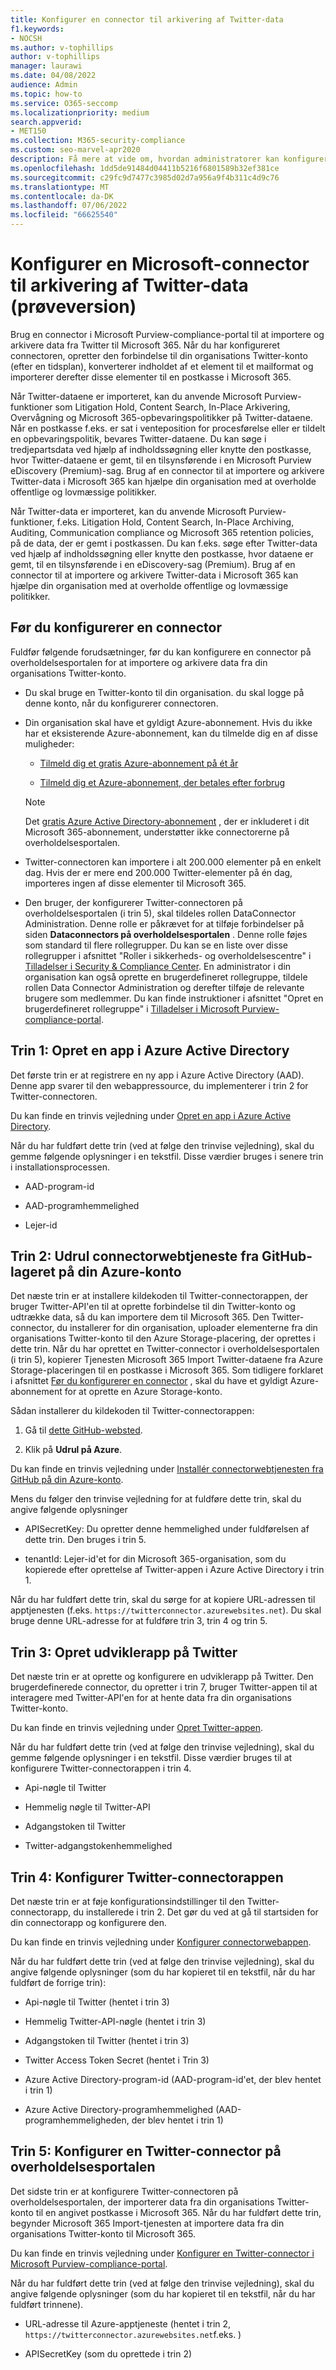 ```yaml
---
title: Konfigurer en connector til arkivering af Twitter-data
f1.keywords:
- NOCSH
ms.author: v-tophillips
author: v-tophillips
manager: laurawi
ms.date: 04/08/2022
audience: Admin
ms.topic: how-to
ms.service: O365-seccomp
ms.localizationpriority: medium
search.appverid:
- MET150
ms.collection: M365-security-compliance
ms.custom: seo-marvel-apr2020
description: Få mere at vide om, hvordan administratorer kan konfigurere og bruge en oprindelig connector til at importere Twitter-data til Microsoft 365.
ms.openlocfilehash: 1dd5de91484d04411b5216f6801589b32ef381ce
ms.sourcegitcommit: c29fc9d7477c3985d02d7a956a9f4b311c4d9c76
ms.translationtype: MT
ms.contentlocale: da-DK
ms.lasthandoff: 07/06/2022
ms.locfileid: "66625540"
---
```

# <a name="set-up-a-microsoft-connector-to-archive-twitter-data-preview"></a>Konfigurer en Microsoft-connector til arkivering af Twitter-data (prøveversion)

Brug en connector i Microsoft Purview-compliance-portal til at importere og arkivere data fra Twitter til Microsoft 365. Når du har konfigureret connectoren, opretter den forbindelse til din organisations Twitter-konto (efter en tidsplan), konverterer indholdet af et element til et mailformat og importerer derefter disse elementer til en postkasse i Microsoft 365.

Når Twitter-dataene er importeret, kan du anvende Microsoft Purview-funktioner som Litigation Hold, Content Search, In-Place Arkivering, Overvågning og Microsoft 365-opbevaringspolitikker på Twitter-dataene. Når en postkasse f.eks. er sat i venteposition for procesførelse eller er tildelt en opbevaringspolitik, bevares Twitter-dataene. Du kan søge i tredjepartsdata ved hjælp af indholdssøgning eller knytte den postkasse, hvor Twitter-dataene er gemt, til en tilsynsførende i en Microsoft Purview eDiscovery (Premium)-sag. Brug af en connector til at importere og arkivere Twitter-data i Microsoft 365 kan hjælpe din organisation med at overholde offentlige og lovmæssige politikker.

Når Twitter-data er importeret, kan du anvende Microsoft Purview-funktioner, f.eks. Litigation Hold, Content Search, In-Place Archiving, Auditing, Communication compliance og Microsoft 365 retention policies, på de data, der er gemt i postkassen. Du kan f.eks. søge efter Twitter-data ved hjælp af indholdssøgning eller knytte den postkasse, hvor dataene er gemt, til en tilsynsførende i en eDiscovery-sag (Premium). Brug af en connector til at importere og arkivere Twitter-data i Microsoft 365 kan hjælpe din organisation med at overholde offentlige og lovmæssige politikker.

## <a name="before-you-set-up-a-connector"></a>Før du konfigurerer en connector

Fuldfør følgende forudsætninger, før du kan konfigurere en connector på overholdelsesportalen for at importere og arkivere data fra din organisations Twitter-konto.

- Du skal bruge en Twitter-konto til din organisation. du skal logge på denne konto, når du konfigurerer connectoren.

- Din organisation skal have et gyldigt Azure-abonnement. Hvis du ikke har et eksisterende Azure-abonnement, kan du tilmelde dig en af disse muligheder:

    - [Tilmeld dig et gratis Azure-abonnement på ét år](https://azure.microsoft.com/free) 

    - [Tilmeld dig et Azure-abonnement, der betales efter forbrug](https://azure.microsoft.com/pricing/purchase-options/pay-as-you-go/)

    > [!NOTE]
    > Det [gratis Azure Active Directory-abonnement](use-your-free-azure-ad-subscription-in-office-365.md) , der er inkluderet i dit Microsoft 365-abonnement, understøtter ikke connectorerne på overholdelsesportalen.

- Twitter-connectoren kan importere i alt 200.000 elementer på en enkelt dag. Hvis der er mere end 200.000 Twitter-elementer på én dag, importeres ingen af disse elementer til Microsoft 365.

- Den bruger, der konfigurerer Twitter-connectoren på overholdelsesportalen (i trin 5), skal tildeles rollen DataConnector Administration. Denne rolle er påkrævet for at tilføje forbindelser på siden **Dataconnectors på overholdelsesportalen** . Denne rolle føjes som standard til flere rollegrupper. Du kan se en liste over disse rollegrupper i afsnittet "Roller i sikkerheds- og overholdelsescentre" i [Tilladelser i Security & Compliance Center](../security/office-365-security/permissions-in-the-security-and-compliance-center.md#roles-in-the-security--compliance-center). En administrator i din organisation kan også oprette en brugerdefineret rollegruppe, tildele rollen Data Connector Administration og derefter tilføje de relevante brugere som medlemmer. Du kan finde instruktioner i afsnittet "Opret en brugerdefineret rollegruppe" i [Tilladelser i Microsoft Purview-compliance-portal](microsoft-365-compliance-center-permissions.md#create-a-custom-role-group).

## <a name="step-1-create-an-app-in-azure-active-directory"></a>Trin 1: Opret en app i Azure Active Directory

Det første trin er at registrere en ny app i Azure Active Directory (AAD). Denne app svarer til den webappressource, du implementerer i trin 2 for Twitter-connectoren.

Du kan finde en trinvis vejledning under [Opret en app i Azure Active Directory](deploy-twitter-connector.md#step-1-create-an-app-in-azure-active-directory).

Når du har fuldført dette trin (ved at følge den trinvise vejledning), skal du gemme følgende oplysninger i en tekstfil. Disse værdier bruges i senere trin i installationsprocessen.

- AAD-program-id

- AAD-programhemmelighed

- Lejer-id

## <a name="step-2-deploy-connector-web-service-from-github-repository-to-your-azure-account"></a>Trin 2: Udrul connectorwebtjeneste fra GitHub-lageret på din Azure-konto

Det næste trin er at installere kildekoden til Twitter-connectorappen, der bruger Twitter-API'en til at oprette forbindelse til din Twitter-konto og udtrække data, så du kan importere dem til Microsoft 365. Den Twitter-connector, du installerer for din organisation, uploader elementerne fra din organisations Twitter-konto til den Azure Storage-placering, der oprettes i dette trin. Når du har oprettet en Twitter-connector i overholdelsesportalen (i trin 5), kopierer Tjenesten Microsoft 365 Import Twitter-dataene fra Azure Storage-placeringen til en postkasse i Microsoft 365. Som tidligere forklaret i afsnittet [Før du konfigurerer en connector](#before-you-set-up-a-connector) , skal du have et gyldigt Azure-abonnement for at oprette en Azure Storage-konto.

Sådan installerer du kildekoden til Twitter-connectorappen:

1. Gå til [dette GitHub-websted](https://github.com/microsoft/m365-sample-twitter-connector-csharp-aspnet).

2. Klik på **Udrul på Azure**.

Du kan finde en trinvis vejledning under [Installér connectorwebtjenesten fra GitHub på din Azure-konto](deploy-twitter-connector.md#step-2-deploy-the-connector-web-service-from-github-to-your-azure-account).

Mens du følger den trinvise vejledning for at fuldføre dette trin, skal du angive følgende oplysninger

- APISecretKey: Du opretter denne hemmelighed under fuldførelsen af dette trin. Den bruges i trin 5.

- tenantId: Lejer-id'et for din Microsoft 365-organisation, som du kopierede efter oprettelse af Twitter-appen i Azure Active Directory i trin 1.

Når du har fuldført dette trin, skal du sørge for at kopiere URL-adressen til apptjenesten (f.eks. `https://twitterconnector.azurewebsites.net`). Du skal bruge denne URL-adresse for at fuldføre trin 3, trin 4 og trin 5.

## <a name="step-3-create-developer-app-on-twitter"></a>Trin 3: Opret udviklerapp på Twitter

Det næste trin er at oprette og konfigurere en udviklerapp på Twitter. Den brugerdefinerede connector, du opretter i trin 7, bruger Twitter-appen til at interagere med Twitter-API'en for at hente data fra din organisations Twitter-konto.

Du kan finde en trinvis vejledning under [Opret Twitter-appen](deploy-twitter-connector.md#step-3-create-the-twitter-app).

Når du har fuldført dette trin (ved at følge den trinvise vejledning), skal du gemme følgende oplysninger i en tekstfil. Disse værdier bruges til at konfigurere Twitter-connectorappen i trin 4.

- Api-nøgle til Twitter

- Hemmelig nøgle til Twitter-API

- Adgangstoken til Twitter

- Twitter-adgangstokenhemmelighed

## <a name="step-4-configure-the-twitter-connector-app"></a>Trin 4: Konfigurer Twitter-connectorappen

Det næste trin er at føje konfigurationsindstillinger til den Twitter-connectorapp, du installerede i trin 2. Det gør du ved at gå til startsiden for din connectorapp og konfigurere den.

Du kan finde en trinvis vejledning under [Konfigurer connectorwebappen](deploy-twitter-connector.md#step-4-configure-the-connector-web-app).

Når du har fuldført dette trin (ved at følge den trinvise vejledning), skal du angive følgende oplysninger (som du har kopieret til en tekstfil, når du har fuldført de forrige trin):

- Api-nøgle til Twitter (hentet i trin 3)

- Hemmelig Twitter-API-nøgle (hentet i trin 3)

- Adgangstoken til Twitter (hentet i trin 3)

- Twitter Access Token Secret (hentet i Trin 3)

- Azure Active Directory-program-id (AAD-program-id'et, der blev hentet i trin 1)

- Azure Active Directory-programhemmelighed (AAD-programhemmeligheden, der blev hentet i trin 1)

## <a name="step-5-set-up-a-twitter-connector-in-the-compliance-portal"></a>Trin 5: Konfigurer en Twitter-connector på overholdelsesportalen

Det sidste trin er at konfigurere Twitter-connectoren på overholdelsesportalen, der importerer data fra din organisations Twitter-konto til en angivet postkasse i Microsoft 365. Når du har fuldført dette trin, begynder Microsoft 365 Import-tjenesten at importere data fra din organisations Twitter-konto til Microsoft 365.

Du kan finde en trinvis vejledning under [Konfigurer en Twitter-connector i Microsoft Purview-compliance-portal](deploy-twitter-connector.md#step-5-set-up-a-twitter-connector-in-the-compliance-portal).

Når du har fuldført dette trin (ved at følge den trinvise vejledning), skal du angive følgende oplysninger (som du har kopieret til en tekstfil, når du har fuldført trinnene).

- URL-adresse til Azure-apptjeneste (hentet i trin 2, `https://twitterconnector.azurewebsites.net`f.eks. )

- APISecretKey (som du oprettede i trin 2)